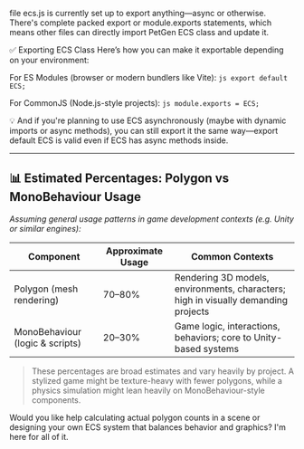 file ecs.js is currently set up to export anything—async or otherwise. There's complete packed export or module.exports statements, which means other files can directly import PetGen ECS class and update it.

✅ Exporting  ECS Class
Here’s how you can make it exportable depending on your environment:

For ES Modules (browser or modern bundlers like Vite):
`js
export default ECS;
`

For CommonJS (Node.js-style projects):
`js
module.exports = ECS;
`

💡 And if you're planning to use ECS asynchronously (maybe with dynamic imports or async methods), you can still export it the same way—export default ECS is valid even if ECS has async methods inside.

---
## 📊 Estimated Percentages: Polygon vs MonoBehaviour Usage

_Assuming general usage patterns in game development contexts (e.g. Unity or similar engines):_

| **Component**                  | **Approximate Usage** | **Common Contexts**                                                                 |
|-------------------------------|------------------------|--------------------------------------------------------------------------------------|
| Polygon (mesh rendering)      | 70–80%                 | Rendering 3D models, environments, characters; high in visually demanding projects  |
| MonoBehaviour (logic & scripts)| 20–30%                 | Game logic, interactions, behaviors; core to Unity-based systems                    |

> These percentages are broad estimates and vary heavily by project. A stylized game might be texture-heavy with fewer polygons, while a physics simulation might lean heavily on MonoBehaviour-style components.

Would you like help calculating actual polygon counts in a scene or designing your own ECS system that balances behavior and graphics? I'm here for all of it.